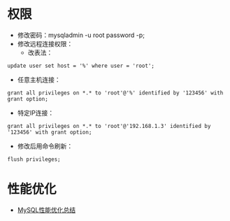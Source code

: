# 权限
- 修改密码：mysqladmin -u root password -p;
- 修改远程连接权限：
  + 改表法： 
```
update user set host = '%' where user = 'root';
```
  + 任意主机连接：
```
grant all privileges on *.* to 'root'@'%' identified by '123456' with grant option;
```
  + 特定IP连接：
```
grant all privileges on *.* to 'root'@'192.168.1.3' identified by '123456' with grant option;
```
  + 修改后用命令刷新：
```
flush privileges;
```
  
                  

# 性能优化
- [MySQL性能优化总结](http://www.cnblogs.com/luxiaoxun/p/4694144.html)